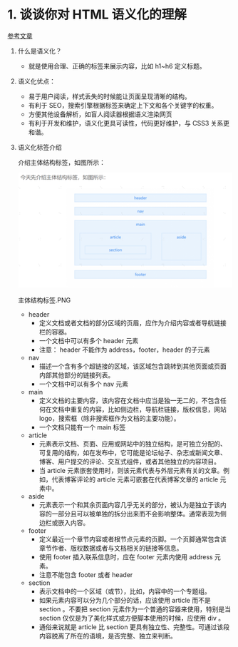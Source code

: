# 1. 谈谈你对 HTML 语义化的理解

[参考文章](http://www.daqianduan.com/6549.html)

1. 什么是语义化？

   - 就是使用合理、正确的标签来展示内容，比如 h1~h6 定义标题。

2. 语义化优点：

   - 易于用户阅读，样式丢失的时候能让页面呈现清晰的结构。
   - 有利于 SEO，搜索引擎根据标签来确定上下文和各个关键字的权重。
   - 方便其他设备解析，如盲人阅读器根据语义渲染网页
   - 有利于开发和维护，语义化更具可读性，代码更好维护，与 CSS3 关系更和谐。

3. 语义化标签介绍

   介绍主体结构标签，如图所示：

   ![avatar](./images/主体结构标签.png)

   主体结构标签.PNG

   - header
     - 定义文档或者文档的部分区域的页眉，应作为介绍内容或者导航链接栏的容器。
     - 一个文档中可以有多个 header 元素
     - 注意： header 不能作为 address，footer，header 的子元素
   - nav
     - 描述一个含有多个超链接的区域，该区域包含跳转到其他页面或页面内部其他部分的链接列表。
     - 一个文档中可以有多个 nav 元素
   - main
     - 定义文档的主要内容，该内容在文档中应当是独一无二的，不包含任何在文档中重复的内容，比如侧边栏，导航栏链接，版权信息，网站 logo，搜索框（除非搜索框作为文档的主要功能）。
     - 一个文档只能有一个 main 标签
   - article
     - 元素表示文档、页面、应用或网站中的独立结构，是可独立分配的、可复用的结构，如在发布中，它可能是论坛帖子、杂志或新闻文章、博客、用户提交的评论、交互式组件，或者其他独立的内容项目。
     - 当 article 元素嵌套使用时，则该元素代表与外层元素有关的文章。例如，代表博客评论的 article 元素可嵌套在代表博客文章的 article 元素中。
   - aside
     - 元素表示一个和其余页面内容几乎无关的部分，被认为是独立于该内容的一部分且可以被单独的拆分出来而不会影响整体。通常表现为侧边栏或嵌入内容。
   - footer
     - 定义最近一个章节内容或者根节点元素的页脚。一个页脚通常包含该章节作者、版权数据或者与文档相关的链接等信息。
     - 使用 footer 插入联系信息时，应在 footer 元素内使用 address 元素。
     - 注意不能包含 footer 或者 header
   - section
     - 表示文档中的一个区域（或节），比如，内容中的一个专题组。
     - 如果元素内容可以分为几个部分的话，应该使用 article 而不是 section 。不要把 section 元素作为一个普通的容器来使用，特别是当 section 仅仅是为了美化样式或方便脚本使用的时候，应使用 div 。
     - 通俗来说就是 article 比 section 更具有独立性、完整性。可通过该段内容脱离了所在的语境，是否完整、独立来判断。
